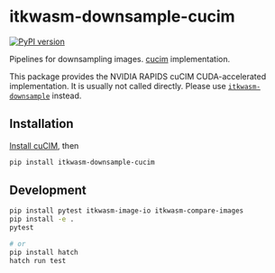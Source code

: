 # itkwasm-downsample-cucim

[![PyPI version](https://badge.fury.io/py/itkwasm-downsample-cucim.svg)](https://badge.fury.io/py/itkwasm-downsample-cucim)

Pipelines for downsampling images. [cucim](https://pypi.org/project/cucim/) implementation.

This package provides the NVIDIA RAPIDS cuCIM CUDA-accelerated implementation. It is usually not called directly. Please use [`itkwasm-downsample`](https://pypi.org/project/itkwasm-downsample/) instead.

## Installation

[Install cuCIM](https://github.com/rapidsai/cucim?tab=readme-ov-file#install-cucim), then

```sh
pip install itkwasm-downsample-cucim
```

## Development

```sh
pip install pytest itkwasm-image-io itkwasm-compare-images
pip install -e .
pytest

# or
pip install hatch
hatch run test
```
